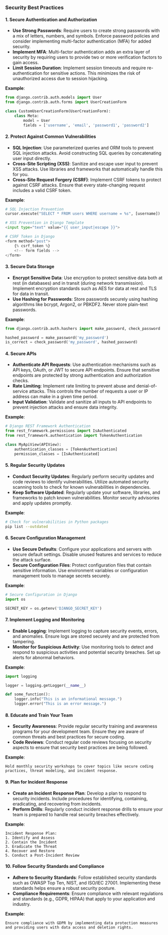 ### Security Best Practices

#### 1. **Secure Authentication and Authorization**

- **Use Strong Passwords**: Require users to create strong passwords with a mix of letters, numbers, and symbols. Enforce password policies and consider implementing multi-factor authentication (MFA) for added security.
- **Implement MFA**: Multi-factor authentication adds an extra layer of security by requiring users to provide two or more verification factors to gain access.
- **Limit Session Duration**: Implement session timeouts and require re-authentication for sensitive actions. This minimizes the risk of unauthorized access due to session hijacking.

**Example**:

```python
from django.contrib.auth.models import User
from django.contrib.auth.forms import UserCreationForm

class CustomUserCreationForm(UserCreationForm):
    class Meta:
        model = User
        fields = ['username', 'email', 'password1', 'password2']
```

#### 2. **Protect Against Common Vulnerabilities**

- **SQL Injection**: Use parameterized queries and ORM tools to prevent SQL injection attacks. Avoid constructing SQL queries by concatenating user input directly.
- **Cross-Site Scripting (XSS)**: Sanitize and escape user input to prevent XSS attacks. Use libraries and frameworks that automatically handle this for you.
- **Cross-Site Request Forgery (CSRF)**: Implement CSRF tokens to protect against CSRF attacks. Ensure that every state-changing request includes a valid CSRF token.

**Example**:

```python
# SQL Injection Prevention
cursor.execute("SELECT * FROM users WHERE username = %s", [username])

# XSS Prevention in Django Template
<input type="text" value="{{ user_input|escape }}">

# CSRF Token in Django
<form method="post">
    {% csrf_token %}
    <!-- form fields -->
</form>
```

#### 3. **Secure Data Storage**

- **Encrypt Sensitive Data**: Use encryption to protect sensitive data both at rest (in databases) and in transit (during network transmission). Implement encryption standards such as AES for data at rest and TLS for data in transit.
- **Use Hashing for Passwords**: Store passwords securely using hashing algorithms like bcrypt, Argon2, or PBKDF2. Never store plain-text passwords.

**Example**:

```python
from django.contrib.auth.hashers import make_password, check_password

hashed_password = make_password('my_password')
is_correct = check_password('my_password', hashed_password)
```

#### 4. **Secure APIs**

- **Authenticate API Requests**: Use authentication mechanisms such as API keys, OAuth, or JWT to secure API endpoints. Ensure that sensitive endpoints are protected by strong authentication and authorization checks.
- **Rate Limiting**: Implement rate limiting to prevent abuse and denial-of-service attacks. This controls the number of requests a user or IP address can make in a given time period.
- **Input Validation**: Validate and sanitize all inputs to API endpoints to prevent injection attacks and ensure data integrity.

**Example**:

```python
# Django REST Framework Authentication
from rest_framework.permissions import IsAuthenticated
from rest_framework.authentication import TokenAuthentication

class MyApiView(APIView):
    authentication_classes = [TokenAuthentication]
    permission_classes = [IsAuthenticated]
```

#### 5. **Regular Security Updates**

- **Conduct Security Updates**: Regularly perform security updates and code reviews to identify vulnerabilities. Utilize automated security scanning tools to check for known vulnerabilities in dependencies.
- **Keep Software Updated**: Regularly update your software, libraries, and frameworks to patch known vulnerabilities. Monitor security advisories and apply updates promptly.

**Example**:

```bash
# Check for vulnerabilities in Python packages
pip list --outdated
```

#### 6. **Secure Configuration Management**

- **Use Secure Defaults**: Configure your applications and servers with secure default settings. Disable unused features and services to reduce the attack surface.
- **Secure Configuration Files**: Protect configuration files that contain sensitive information. Use environment variables or configuration management tools to manage secrets securely.

**Example**:

```python
# Secure Configuration in Django
import os

SECRET_KEY = os.getenv('DJANGO_SECRET_KEY')
```

#### 7. **Implement Logging and Monitoring**

- **Enable Logging**: Implement logging to capture security events, errors, and anomalies. Ensure logs are stored securely and are protected from tampering.
- **Monitor for Suspicious Activity**: Use monitoring tools to detect and respond to suspicious activities and potential security breaches. Set up alerts for abnormal behaviors.

**Example**:

```python
import logging

logger = logging.getLogger(__name__)

def some_function():
    logger.info("This is an informational message.")
    logger.error("This is an error message.")
```

#### 8. **Educate and Train Your Team**

- **Security Awareness**: Provide regular security training and awareness programs for your development team. Ensure they are aware of common threats and best practices for secure coding.
- **Code Reviews**: Conduct regular code reviews focusing on security aspects to ensure that security best practices are being followed.

**Example**:

```plaintext
Hold monthly security workshops to cover topics like secure coding practices, threat modeling, and incident response.
```

#### 9. **Plan for Incident Response**

- **Create an Incident Response Plan**: Develop a plan to respond to security incidents. Include procedures for identifying, containing, eradicating, and recovering from incidents.
- **Perform Drills**: Regularly conduct incident response drills to ensure your team is prepared to handle real security breaches effectively.

**Example**:

```plaintext
Incident Response Plan:
1. Identify and Assess
2. Contain the Incident
3. Eradicate the Threat
4. Recover and Restore
5. Conduct a Post-Incident Review
```

#### 10. **Follow Security Standards and Compliance**

- **Adhere to Security Standards**: Follow established security standards such as OWASP Top Ten, NIST, and ISO/IEC 27001. Implementing these standards helps ensure a robust security posture.
- **Compliance Requirements**: Ensure compliance with relevant regulations and standards (e.g., GDPR, HIPAA) that apply to your application and industry.

**Example**:

```plaintext
Ensure compliance with GDPR by implementing data protection measures and providing users with data access and deletion rights.
```
